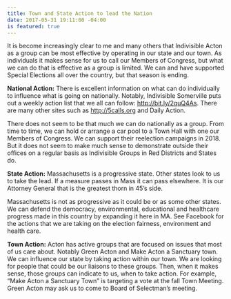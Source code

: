 ```yaml
---
title: Town and State Action to lead the Nation
date: 2017-05-31 19:11:00 -04:00
is featured: true
---
```


It is become increasingly clear to me and many others that Indivisible Acton as a group can be most effective by operating in our state and our town. As individuals it makes sense for us to call our Members of Congress, but what we can do that is effective as a group is limited. We can and have supported Special Elections all over the country, but that season is ending.

**National Action:**
There is excellent information on what can do individually to influence what is going on nationally. Notably, Indivisible Somerville puts out a weekly action list that we all can follow: http://bit.ly/2quQ4As. There are many other sites such as http://5calls.org and Daily Action.

There does not seem to be that much we can do nationally as a group. From time to time, we can hold or arrange a car pool to a Town Hall with one our Members of Congress. We can support their reelection campaigns in 2018. But it does not seem to make much sense to demonstrate outside their offices on a regular basis as Indivisible Groups in Red Districts and States do.

**State Action:**
Massachusetts is a progressive state. Other states look to us to take the lead. If a measure passes in Mass it can pass elsewhere. It is our Attorney General that is the greatest thorn in 45’s side. 

Massachusetts is not as progressive as it could be or as some other states. We can defend the democracy, environmental, educational and healthcare progress made in this country by expanding it here in MA. See Facebook for the actions that we are taking on the election fairness, environment and health care. 

**Town Action:**
Acton has active groups that are focused on issues that most of us care about. Notably Green Acton and Make Acton a Sanctuary town. We can influence our state by taking action within our town. We are looking for people that could be our liaisons to these groups. Then, when it makes sense, those groups can indicate to us, when to take action. For example, “Make Acton a Sanctuary Town” is targeting a vote at the fall Town Meeting. Green Acton may ask us to come to Board of Selectman’s meeting.